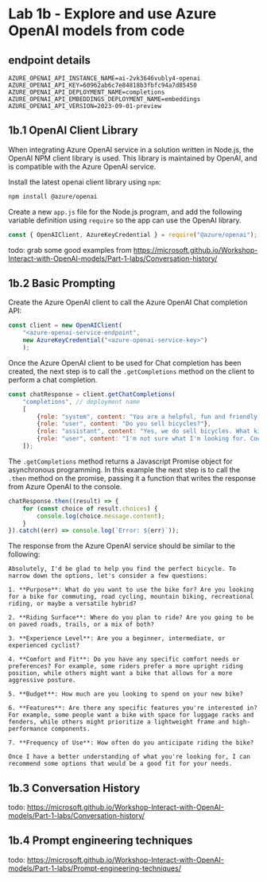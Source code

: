 # Lab 1b - Explore and use Azure OpenAI models from code


## endpoint details

```
AZURE_OPENAI_API_INSTANCE_NAME=ai-2vk3646vubly4-openai
AZURE_OPENAI_API_KEY=60962ab6c7e84818b3fbfc94a7d85450
AZURE_OPENAI_API_DEPLOYMENT_NAME=completions
AZURE_OPENAI_API_EMBEDDINGS_DEPLOYMENT_NAME=embeddings
AZURE_OPENAI_API_VERSION=2023-09-01-preview
```

## 1b.1 OpenAI Client Library

When integrating Azure OpenAI service in a solution written in Node.js, the OpenAI NPM client library is used. This library is maintained by OpenAI, and is compatible with the Azure OpenAI service.

Install the latest openai client library using `npm`:

```bash
npm install @azure/openai
```

Create a new `app.js` file for the Node.js program, and add the following variable definition using `require` so the app can use the OpenAI library.

```javascript
const { OpenAIClient, AzureKeyCredential } = require("@azure/openai");
```

todo: grab some good examples from 
https://microsoft.github.io/Workshop-Interact-with-OpenAI-models/Part-1-labs/Conversation-history/

## 1b.2 Basic Prompting

Create the Azure OpenAI client to call the Azure OpenAI Chat completion API:

```javascript
const client = new OpenAIClient(
    "<azure-openai-service-endpoint",
    new AzureKeyCredential("<azure-openai-service-key>")
    );
```

Once the Azure OpenAI client to be used for Chat completion has been created, the next step is to call the `.getCompletions` method on the client to perform a chat completion.

```javascript
const chatResponse = client.getChatCompletions(
    "completions", // deployment name
    [
        {role: "system", content: "You are a helpful, fun and friendly sales assistant for Cosmic Works, a bicycle and bicycle accessories store."},
        {role: "user", content: "Do you sell bicycles?"},
        {role: "assistant", content: "Yes, we do sell bicycles. What kind of bicycle are you looking for?"},
        {role: "user", content: "I'm not sure what I'm looking for. Could you help me decide?"}
    ]);
```

The `.getCompletions` method returns a Javascript Promise object for asynchronous programming. In this example the next step is to call the `.then` method on the promise, passing it a function that writes the response from Azure OpenAI to the console.

```javascript
chatResponse.then((result) => {
    for (const choice of result.choices) {
        console.log(choice.message.content);
    }
}).catch((err) => console.log(`Error: ${err}`));
```

The response from the Azure OpenAI service should be similar to the following:

```text
Absolutely, I'd be glad to help you find the perfect bicycle. To narrow down the options, let's consider a few questions:

1. **Purpose**: What do you want to use the bike for? Are you looking for a bike for commuting, road cycling, mountain biking, recreational riding, or maybe a versatile hybrid?

2. **Riding Surface**: Where do you plan to ride? Are you going to be on paved roads, trails, or a mix of both?

3. **Experience Level**: Are you a beginner, intermediate, or experienced cyclist?

4. **Comfort and Fit**: Do you have any specific comfort needs or preferences? For example, some riders prefer a more upright riding position, while others might want a bike that allows for a more aggressive posture.

5. **Budget**: How much are you looking to spend on your new bike?

6. **Features**: Are there any specific features you're interested in? For example, some people want a bike with space for luggage racks and fenders, while others might prioritize a lightweight frame and high-performance components.

7. **Frequency of Use**: How often do you anticipate riding the bike?

Once I have a better understanding of what you're looking for, I can recommend some options that would be a good fit for your needs.
```

## 1b.3 Conversation History

todo: https://microsoft.github.io/Workshop-Interact-with-OpenAI-models/Part-1-labs/Conversation-history/

## 1b.4 Prompt engineering techniques

todo: https://microsoft.github.io/Workshop-Interact-with-OpenAI-models/Part-1-labs/Prompt-engineering-techniques/
